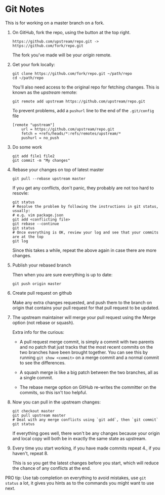 # Git Notes

This is for working on a master branch on a fork.

1. On GitHub, fork the repo, using the button at the top right.

   ```
   https://github.com/upstream/repo.git ->  https://github.com/fork/repo.git
   ```

   The fork you've made will be your *origin* remote.

2. Get your fork locally:

   ```
   git clone https://github.com/fork/repo.git ~/path/repo
   cd ~/path/repo
   ```

   You'll also need access to the original repo for fetching changes. This is
   known as the *upstream* remote:

   ```
   git remote add upstream https://github.com/upstream/repo.git
   ```

   To prevent problems, add a `pushurl` line to the end of the `.git/config` file

   ```
   [remote "upstream"]
       url = https://github.com/upstream/repo.git
       fetch = +refs/heads/*:refs/remotes/upstream/*
       pushurl = no_push
   ```

3. Do some work

   ```
   git add file1 file2
   git commit -m "My changes"
   ```

4. Rebase your changes on top of latest master

   ```
   git pull --rebase upstream master
   ```
   
   If you get any conflicts, don't panic, they probably are not too hard to resovle:
   
   ```
   git status
   # Resolve the problem by following the instructions in git status, usually:
   # e.g. vim package.json
   git add <conflicting file>
   git rebase --continue
   git status
   # Once everything is OK, review your log and see that your commits are at the top
   git log
   ```

   Since this takes a while, repeat the above again in case there are more changes.

5. Publish your rebased branch

   Then when you are sure everything is up to date:

   ```
   git push origin master
   ```

6. Create pull request on github

   Make any extra changes requested, and push them to the branch on origin that
   contains your pull request for that pull request to be updated.

7. The upstream maintainer will merge your pull request using the Merge option (not rebase or squash).

   Extra info for the curious:
    
   * A pull request merge commit, is simply a commit with two parents and no patch that just tracks that the most recent commits on the two branches have been brought together. You can see this by running `git show <commit>` on a merge commit and a normal commit to see the differences.
   
   * A squash merge is like a big patch between the two branches, all as a single commit.
   
   * The rebase merge option on GitHub re-writes the committer on the commits, so this isn't too helpful.

8. Now you can pull in the upstream changes:

   ```
   git checkout master
   git pull upstream master
   # Deal with any merge conflicts using `git add`, then `git commit`
   git status
   ```

   If everything goes well, there won't be any changes because your origin and
   local copy will both be in exactly the same state as upstream.

9. Every time you start working, if you have made commits repeat 4., if you haven't, repeat 8.

   This is so you get the latest changes before you start, which will reduce
   the chance of any conflicts at the end.

PRO tip: Use tab completion on everything to avoid mistakes, use `git status` a
lot, it gives you hints as to the commands you might want to use next.
